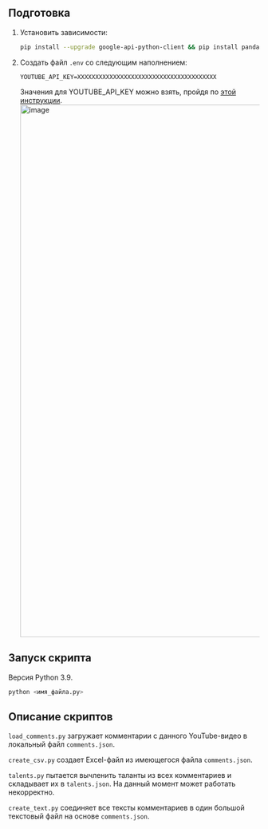 ## Подготовка

1. Установить зависимости:
   ```bash
   pip install --upgrade google-api-python-client && pip install pandas openpyxl python-dotenv
   ```
1. Создать файл `.env` со следующим наполнением:
   ```env
   YOUTUBE_API_KEY=XXXXXXXXXXXXXXXXXXXXXXXXXXXXXXXXXXXXXXX
   ```
   Значения для YOUTUBE_API_KEY можно взять, пройдя по [этой инструкции](https://www.geeksforgeeks.org/youtube-data-api-set-1/).
   <img width="1067" alt="image" src="https://github.com/vasartam/yt-comments-analysis/assets/15614336/0d17eadb-7375-492a-a38f-b2eb9890fe5f">

## Запуск скрипта

Версия Python 3.9.
```bash
python <имя_файла.py>
```

## Описание скриптов

`load_comments.py` загружает комментарии с данного YouTube-видео в локальный файл `comments.json`.

`create_csv.py` создает Excel-файл из имеющегося файла `comments.json`.

`talents.py` пытается вычленить таланты из всех комментариев и складывает их в `talents.json`. На данный момент может работать некорректно.

`create_text.py` соединяет все тексты комментариев в один большой текстовый файл на основе `comments.json`.
